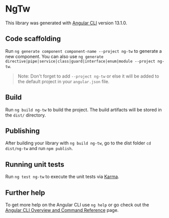 # NgTw

This library was generated with [Angular CLI](https://github.com/angular/angular-cli) version 13.1.0.

## Code scaffolding

Run `ng generate component component-name --project ng-tw` to generate a new component. You can also use `ng generate directive|pipe|service|class|guard|interface|enum|module --project ng-tw`.
> Note: Don't forget to add `--project ng-tw` or else it will be added to the default project in your `angular.json` file. 

## Build

Run `ng build ng-tw` to build the project. The build artifacts will be stored in the `dist/` directory.

## Publishing

After building your library with `ng build ng-tw`, go to the dist folder `cd dist/ng-tw` and run `npm publish`.

## Running unit tests

Run `ng test ng-tw` to execute the unit tests via [Karma](https://karma-runner.github.io).

## Further help

To get more help on the Angular CLI use `ng help` or go check out the [Angular CLI Overview and Command Reference](https://angular.io/cli) page.
